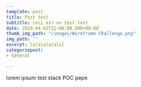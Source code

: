 ```yaml
---
template: post
title: Post test
subtitle: ceci est un test test
date: 2020-04-02T22:00:00.000+00:00
thumb_img_path: "/images/Wireframe Challenge.png"
img_path: ''
excerpt: lalalalalalal
categoriepost:
- Général

---
```

lorem ipsum test stack POC pepe